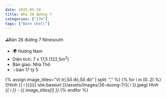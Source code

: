 ```yaml
---
date: 2025-05-10
title: Nhà 26 đường 7
categories: ["17m"]
tags: ["Bare shell"] 
---
```


⛳️Bán 26 đường 7 Ninesouth
- 🌍 Hướng Nam
- Diện tích: 7 x 17,5 (122,5m<sup>2</sup>)
- Bàn giao: Nhà Thô
- 💥bán 17 tỷ 5

{% assign image_titles="Vị trí,Sổ đỏ,Sổ đỏ" | split: "," %}
{% for i in (0..2) %}
![Hinh {{ i }}]({{ site.baseurl }}/assets/images/26-duong-7/{{ i }}.jpeg)
_Hinh {{ i }} - {{ image_titles[i] }}_
{% endfor %}
